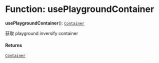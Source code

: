 # Function: usePlaygroundContainer

**usePlaygroundContainer**(): [`Container`](/en/auto-docs/fixed-layout-editor/interfaces/interfaces.Container.md)

获取 playground inversify container

#### Returns

[`Container`](/en/auto-docs/fixed-layout-editor/interfaces/interfaces.Container.md)
